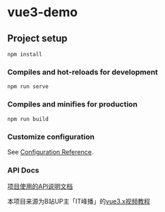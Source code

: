 # vue3-demo

## Project setup
```
npm install
```

### Compiles and hot-reloads for development
```
npm run serve
```

### Compiles and minifies for production
```
npm run build
```

### Customize configuration
See [Configuration Reference](https://cli.vuejs.org/config/).

### API Docs

[项目使用的API说明文档](https://www.showdoc.com.cn/1207745568269674/6094279351627422)

本项目来源为B站UP主「IT峰播」的[vue3.x视频教程](https://www.bilibili.com/video/BV1Pz4y1S7Uv)
